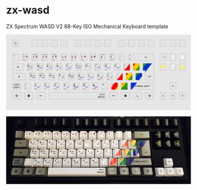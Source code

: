 # zx-wasd
ZX Spectrum WASD V2 88-Key ISO Mechanical Keyboard template

![](/readme/layout.png?raw=true "")

![](/readme/photo.jpg?raw=true "")

